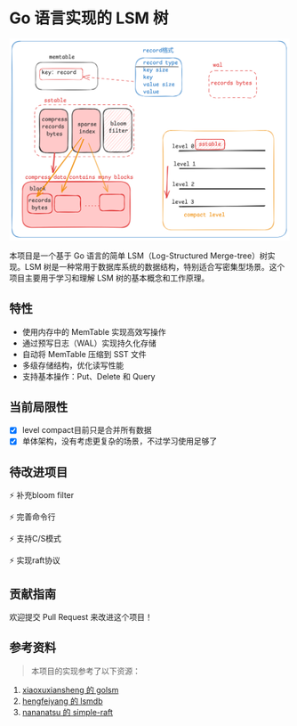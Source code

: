 # Go 语言实现的 LSM 树

![LSM 树结构](/asserts/image.png)


本项目是一个基于 Go 语言的简单 LSM（Log-Structured Merge-tree）树实现。LSM 树是一种常用于数据库系统的数据结构，特别适合写密集型场景。这个项目主要用于学习和理解 LSM 树的基本概念和工作原理。

## 特性

- 使用内存中的 MemTable 实现高效写操作
- 通过预写日志（WAL）实现持久化存储
- 自动将 MemTable 压缩到 SST 文件
- 多级存储结构，优化读写性能
- 支持基本操作：Put、Delete 和 Query


## 当前局限性

- [x] level compact目前只是合并所有数据
- [x] 单体架构，没有考虑更复杂的场景，不过学习使用足够了

## 待改进项目

⚡ 补充bloom filter 

⚡ 完善命令行

⚡ 支持C/S模式

⚡ 实现raft协议


## 贡献指南

欢迎提交 Pull Request 来改进这个项目！

## 参考资料
>本项目的实现参考了以下资源：

1. [xiaoxuxiansheng 的 golsm](https://github.com/xiaoxuxiansheng/golsm/blob/main/tree.go)
2. [hengfeiyang 的 lsmdb](https://github.com/hengfeiyang/lsmdb)
3. [nananatsu 的 simple-raft](https://github.com/nananatsu/simple-raft)

